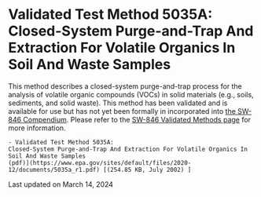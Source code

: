 
# Validated Test Method 5035A: Closed-System Purge-and-Trap And Extraction For Volatile Organics In Soil And Waste Samples  


This method describes a closed-system purge-and-trap process for the
analysis of volatile organic compounds (VOCs) in solid materials (e.g.,
soils, sediments, and solid waste). This method has been validated and
is available for use but has not yet been formally in incorporated
into [the SW-846 Compendium](/hw-sw846/sw-846-compendium). Please refer
to the [SW-846 Validated Methods
page](/hw-sw846/validated-test-methods-recommended-waste-testing) for
more information.

    - Validated Test Method 5035A:
    Closed-System Purge-and-Trap And Extraction For Volatile Organics In
    Soil And Waste Samples
    (pdf)](https://www.epa.gov/sites/default/files/2020-12/documents/5035a_r1.pdf) [(254.85 KB, July 2002) ] 

Last updated on March 14, 2024

